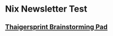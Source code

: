 # Nix Newsletter Test

## [Thaigersprint Brainstorming Pad](https://pad.lassul.us/nixos-weekly-news#)
